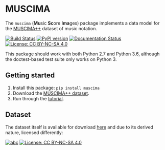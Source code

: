 # MUSCIMA

The ``muscima`` (**Mu**sic **Sc**ore **Ima**ges) package implements a data model for the [MUSCIMA++](https://ufal.mff.cuni.cz/muscima)
dataset of music notation.

[![Build Status](https://travis-ci.org/apacha/muscima.svg?branch=master)](https://travis-ci.org/apacha/muscima)
[![PyPI version](https://badge.fury.io/py/muscima.svg)](https://badge.fury.io/py/muscima)
[![Documentation Status](https://readthedocs.org/projects/muscima/badge/?version=latest)](https://muscima.readthedocs.io/en/latest/index.html)
[![License: CC BY-NC-SA 4.0](https://img.shields.io/badge/License-MIT-brightgreen.svg)](LICENSE.txt)

This package should work with both Python 2.7 and Python 3.6,
although the doctest-based test suite only works on Python 3.


## Getting started

1. Install this package: ``pip install muscima``
2. Download the [MUSCIMA++ dataset](https://ufal.mff.cuni.cz/jan-hajic-jr/MUSCIMA++_v0.9.zip).
3. Run through the [tutorial](https://muscima.readthedocs.io/en/latest/Tutorial.html#tutorial).



## Dataset
The dataset itself is available for download
[here](https://lindat.mff.cuni.cz/repository/xmlui/handle/11372/LRT-2372) and due to its derived nature, licensed differently:

[![abc](https://img.shields.io/badge/Dataset_Version-1.0-brightgreen.svg)](https://lindat.mff.cuni.cz/repository/xmlui/handle/11372/LRT-2372)
[![License: CC BY-NC-SA 4.0](https://img.shields.io/badge/License-CC%20BY--NC--SA%204.0-blue.svg)](https://creativecommons.org/licenses/by-nc-sa/4.0/)
